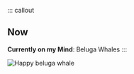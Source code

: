 ::: callout
## Now 
__Currently on my Mind__: Beluga Whales
:::

![Happy beluga whale](https://www.coolantarctica.com/Antarctica%20fact%20file/wildlife/Arctic_animals/Delphinapterus_leucas_Steve-snodgrass-CC2-Att-Gen.jpg)
